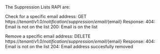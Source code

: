 The Suppression Lists RAPI are:

Check for a specific email address:
GET https://${tenant}/v1.0/notification/suppression/email/${email}
Response:
404: Email is not on the list
200: Email is on the list

Remove a specific email address:
DELETE https://${tenant}/v1.0/notification/suppression/email/${email}
Response:
404: Email is not on the list
204: Email address succesfully removed
